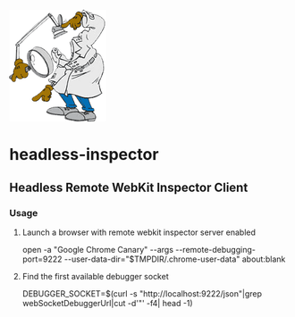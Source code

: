 ![Headless Inspector](https://github.com/subtleGradient/node-headless-inspector/raw/master/headless-inspector.png)

# headless-inspector
## Headless Remote WebKit Inspector Client


### Usage

1. Launch a browser with remote webkit inspector server enabled

    open -a "Google Chrome Canary" --args --remote-debugging-port=9222 --user-data-dir="$TMPDIR/.chrome-user-data" about:blank

2. Find the first available debugger socket

    DEBUGGER_SOCKET=$(curl -s "http://localhost:9222/json"|grep webSocketDebuggerUrl|cut -d'"' -f4| head -1)


